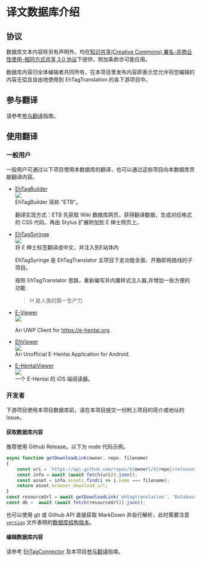 译文数据库介绍 
==================

## 协议

数据库文本内容除另有声明外，均在[知识共享(Creative Commons) 署名-非商业性使用-相同方式共享 3.0 协议](LICENSE.md)下提供，附加条款亦可能应用。

数据库内容归全体编辑者共同所有，在本项目里发布内容即表示您允许将您编辑的内容无偿且自由地使用到 EhTagTranslation 的各下游项目中。

## 参与翻译

请参考[参与翻译](CONTRIBUTING.md)指南。

## 使用翻译

### 一般用户

一般用户可通过以下项目使用本数据库的翻译，也可以通过这些项目向本数据库贡献翻译内容。

* [EhTagBuilder](https://github.com/Mapaler/EhTagTranslator/wiki/EhTagBuilder)  
  ![][plat-web]  
  EhTagBuilder 简称 "ETB"。

  翻译实现方式：ETB 先获取 Wiki 数据库网页，获得翻译数据，生成对应格式的 CSS 代码，再由 Stylus 扩展附加到 E 绅士网页上。

* [EhTagSyringe](https://github.com/Mapaler/EhTagTranslator/wiki/EhTagSyringe)  
  ![][plat-web]  
  将 E 绅士标签翻译成中文，并注入到E站体内

  EhTagSyringe 是 EhTagTranslator 主项目下走功能全面、开箱即用路线的子项目。

  按照 EhTagTranslator 思路，重新编写并内置样式注入器,并增加一些方便的功能

  >  H 是人类的第一生产力

* [E-Viewer](https://github.com/OpportunityLiu/E-Viewer)  
  ![][plat-uwp]  

  An UWP Client for <https://e-hentai.org>.

* [EhViewer](https://github.com/seven332/EhViewer)  
  ![][plat-android]  
  An Unofficial E-Hentai Application for Android.

* [E-HentaiViewer](https://github.com/kayanouriko/E-HentaiViewer)  
  ![][plat-ios]  
  一个 E-Hentai 的 iOS 端阅读器。
  
### 开发者

下游项目使用本项目数据库前，请在本项目提交一份附上项目的简介或地址的 Issue。

#### 获取数据库内容

推荐使用 Github Release。以下为 node 代码示例。
``` js
async function getDownloadLink(owner, repo, filename)
{
    const uri = `https://api.github.com/repos/${owner}/${repo}/releases/latest`;
    const info = await (await fetch(uri)).json();
    const asset = info.assets.find(i => i.name === filename);
    return asset.browser_download_url;
}
const resourceUrl = await getDownloadLink('ehtagtranslation', 'Database', 'db.json');
const db =  await (await fetch(resourceUrl)).json();
```

也可以使用 git 或 Github API 直接获取 MarkDown 并自行解析，此时需要注意 [`version`](version) 文件表明的[数据库结构版本](database-version-info.md)。

#### 编辑数据库内容

请参考 [EhTagConnector](https://github.com/ehtagtranslation/EhTagConnector) 及本项目[参与翻译](CONTRIBUTING.md)指南。

[plat-web]: https://img.shields.io/badge/platform-web-red.svg
[plat-ios]: https://img.shields.io/badge/platform-iOS-lightgrey.svg
[plat-uwp]: https://img.shields.io/badge/platform-UWP-blue.svg
[plat-android]: https://img.shields.io/badge/platform-Android-brightgreen.svg
